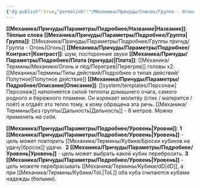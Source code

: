 ```yaml
---
{"dg-publish":true,"permalink":"/Механика/Причуды/Список/Группа - Огонь/Тёплые слова/","noteIcon":"","created":"2025-07-12T09:55:58.888+03:00","updated":"2025-07-29T23:55:56.997+03:00"}
---
```


**[[Механика/Причуды/Параметры/Подробнее/Название\|Название]]**: **Тёплые слова**
**[[Механика/Причуды/Параметры/Подробнее/Группа\|Группа]]**: [[Механика/Причуды/Параметры/Подробнее/Группы причуд/Группа - Огонь\|Огонь]] 
**[[Механика/Причуды/Параметры/Подробнее/Контраст\|Контраст]]**: шум, посторонние звуки
**[[Механика/Причуды/Параметры/Подробнее/Плата (причуда)\|Плата]]**: [[Механика/Термины/Механики/Огонь и лёд/Перегрев\|Перегрев]] головы х2. [[Механика/Термины/Типы действий/Подробнее о типах действий/Попутное\|Попутное действие]]
**[[Механика/Причуды/Параметры/Подробнее/Описание\|Описание]]**: [[system/templates/Персонаж\|Персонаж]] наполняется силой теплоты домашнего очага, самого родного и бережного пламени. Он изрекает молитву (стих / матерится / поёт) и отдаёт это тепло тому, к кому обращена эта речь. [[Механика/Термины/Без группы/Дальность\|Дальность]] - 8 метров. *Можно применять на себя.*

**[[Механика/Причуды/Параметры/Подробнее/Уровень\|Уровни]]**:
**1 [[Механика/Причуды/Параметры/Подробнее/Уровень\|Уровень]]** - цель может повторить [[Механика/Термины/Кубики/Броски кубиков на удачу\|бросок]] удачи. 
**2 [[Механика/Причуды/Параметры/Подробнее/Уровень\|Уровень]]** - цель может выбрать какой кубик перебросить.
**3 [[Механика/Причуды/Параметры/Подробнее/Уровень\|Уровень]]** - цель можете перебрасывать [[Механика/Термины/Кубики/dD\|dD]], а при [[Механика/Термины/Кубики/ToL\|ToL]] оба куба считаются кубами надежды (белыми).